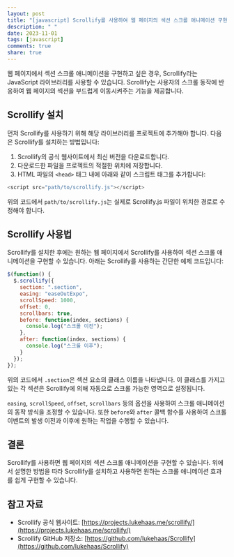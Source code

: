 ```yaml
---
layout: post
title: "[javascript] Scrollify를 사용하여 웹 페이지의 섹션 스크롤 애니메이션 구현 방법"
description: " "
date: 2023-11-01
tags: [javascript]
comments: true
share: true
---
```


웹 페이지에서 섹션 스크롤 애니메이션을 구현하고 싶은 경우, Scrollify라는 JavaScript 라이브러리를 사용할 수 있습니다. Scrollify는 사용자의 스크롤 동작에 반응하여 웹 페이지의 섹션을 부드럽게 이동시켜주는 기능을 제공합니다.

## Scrollify 설치

먼저 Scrollify를 사용하기 위해 해당 라이브러리를 프로젝트에 추가해야 합니다. 다음은 Scrollify를 설치하는 방법입니다:

1. Scrollify의 공식 웹사이트에서 최신 버전을 다운로드합니다.
2. 다운로드한 파일을 프로젝트의 적절한 위치에 저장합니다.
3. HTML 파일의 `<head>` 태그 내에 아래와 같이 스크립트 태그를 추가합니다:

```javascript
<script src="path/to/scrollify.js"></script>
```

위의 코드에서 `path/to/scrollify.js`는 실제로 Scrollify.js 파일이 위치한 경로로 수정해야 합니다.

## Scrollify 사용법

Scrollify를 설치한 후에는 원하는 웹 페이지에서 Scrollify를 사용하여 섹션 스크롤 애니메이션을 구현할 수 있습니다. 아래는 Scrollify를 사용하는 간단한 예제 코드입니다:

```javascript
$(function() {
  $.scrollify({
    section: ".section",
    easing: "easeOutExpo",
    scrollSpeed: 1000,
    offset: 0,
    scrollbars: true,
    before: function(index, sections) {
      console.log("스크롤 이전");
    },
    after: function(index, sections) {
      console.log("스크롤 이후");
    }
  });
});
```

위의 코드에서 `.section`은 섹션 요소의 클래스 이름을 나타냅니다. 이 클래스를 가지고 있는 각 섹션은 Scrollify에 의해 자동으로 스크롤 가능한 영역으로 설정됩니다.

`easing`, `scrollSpeed`, `offset`, `scrollbars` 등의 옵션을 사용하여 스크롤 애니메이션의 동작 방식을 조정할 수 있습니다. 또한 `before`와 `after` 콜백 함수를 사용하여 스크롤 이벤트의 발생 이전과 이후에 원하는 작업을 수행할 수 있습니다.

## 결론

Scrollify를 사용하면 웹 페이지의 섹션 스크롤 애니메이션을 구현할 수 있습니다. 위에서 설명한 방법을 따라 Scrollify를 설치하고 사용하면 원하는 스크롤 애니메이션 효과를 쉽게 구현할 수 있습니다.

## 참고 자료

- Scrollify 공식 웹사이트: [https://projects.lukehaas.me/scrollify/](https://projects.lukehaas.me/scrollify/)
- Scrollify GitHub 저장소: [https://github.com/lukehaas/Scrollify](https://github.com/lukehaas/Scrollify)